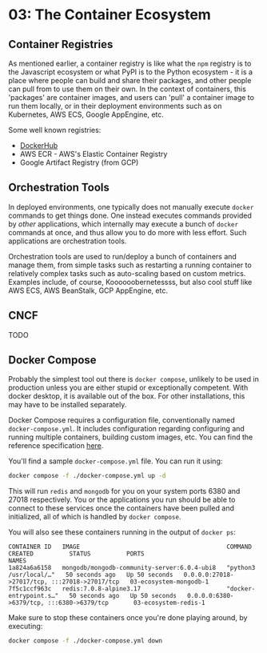 # 03: The Container Ecosystem


## Container Registries

As mentioned earlier, a container registry is like what the `npm` registry is to the Javascript ecosystem or what
PyPI is to the Python ecosystem - it is a place where people can build and share their packages, and other people
can pull from to use them on their own. In the context of containers, this 'packages' are container images,
and users can 'pull' a container image to run them locally, or in their deployment environments such as on Kubernetes,
AWS ECS, Google AppEngine, etc.

Some well known registries:

- [DockerHub](https://hub.docker.com/)
- AWS ECR - AWS's Elastic Container Registry
- Google Artifact Registry (from GCP)


## Orchestration Tools

In deployed environments, one typically does not manually execute `docker` commands to get things done. One instead
executes commands provided by *other* applications, which internally may execute a bunch of `docker` commands at once,
and thus allow you to do more with less effort. Such applications are orchestration tools.

Orchestration tools are used to run/deploy a bunch of containers and manage them, from simple tasks such as
restarting a running container to relatively complex tasks such as auto-scaling based on custom metrics. Examples
include, of course, Koooooobernetessss, but also cool stuff like AWS ECS, AWS BeanStalk, GCP AppEngine, etc.


## CNCF

TODO

## Docker Compose

Probably the simplest tool out there is `docker compose`, unlikely to be used in production unless you are either
stupid or exceptionally competent. With docker desktop, it is available out of the box. For other installations, this
may have to be installed separately.

Docker Compose requires a configuration file, conventionally named `docker-compose.yml`. It includes configuration
regarding configuring and running multiple containers, building custom images, etc. You can find the reference
specification [here](https://docs.docker.com/compose/compose-file/compose-file-v3/).

You'll find a sample `docker-compose.yml` file. You can run it using:

```bash
docker compose -f ./docker-compose.yml up -d
```

This will run `redis` and `mongodb` for you on your system ports 6380 and 27018 respectively. You or the applications
you run should be able to connect to these services once the containers have been pulled and initialized, all of
which is handled by `docker compose`.

You will also see these containers running in the output of `docker ps`:

```
CONTAINER ID   IMAGE                                         COMMAND                  CREATED          STATUS          PORTS                                           NAMES
1a824a6a6158   mongodb/mongodb-community-server:6.0.4-ubi8   "python3 /usr/local/…"   50 seconds ago   Up 50 seconds   0.0.0.0:27018->27017/tcp, :::27018->27017/tcp   03-ecosystem-mongodb-1
7f5c1ccf963c   redis:7.0.8-alpine3.17                        "docker-entrypoint.s…"   50 seconds ago   Up 50 seconds   0.0.0.0:6380->6379/tcp, :::6380->6379/tcp       03-ecosystem-redis-1
```

Make sure to stop these containers once you're done playing around, by executing:

```bash
docker compose -f ./docker-compose.yml down
```
